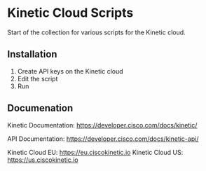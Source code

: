 # Kinetic Cloud Scripts

Start of the collection for various scripts for the Kinetic cloud.

## Installation

1. Create API keys on the Kinetic cloud
2. Edit the script
3. Run

## Documenation

Kinetic Documentation: https://developer.cisco.com/docs/kinetic/

API Documentation: https://developer.cisco.com/docs/kinetic-api/

Kinetic Cloud EU: https://eu.ciscokinetic.io
Kinetic Cloud US: https://us.ciscokinetic.io



